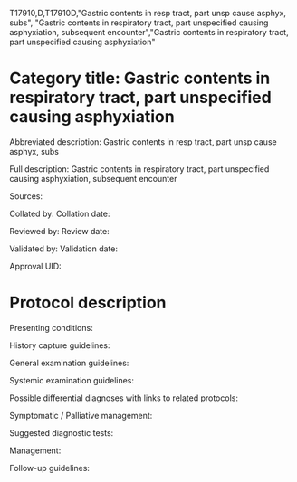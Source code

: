 T17910,D,T17910D,"Gastric contents in resp tract, part unsp cause asphyx, subs", "Gastric contents in respiratory tract, part unspecified causing asphyxiation, subsequent encounter","Gastric contents in respiratory tract, part unspecified causing asphyxiation"
# Category title: Gastric contents in respiratory tract, part unspecified causing asphyxiation

Abbreviated description: Gastric contents in resp tract, part unsp cause asphyx, subs

Full description: Gastric contents in respiratory tract, part unspecified causing asphyxiation, subsequent encounter

Sources:

Collated by:
Collation date:

Reviewed by:
Review date:

Validated by:
Validation date:

Approval UID:

# Protocol description

Presenting conditions:

History capture guidelines:

General examination guidelines:

Systemic examination guidelines:

Possible differential diagnoses with links to related protocols:

Symptomatic / Palliative management:

Suggested diagnostic tests:

Management:

Follow-up guidelines:
